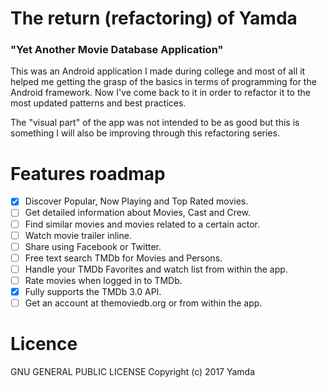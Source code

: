 # The return (refactoring) of Yamda

### "Yet Another Movie Database Application"

This was an Android application I made during college and most of all it helped me getting the grasp of the basics in terms of programming for the Android framework. Now I've come back to it in order to refactor it to the most updated patterns and best practices.

The "visual part" of the app was not intended to be as good but this is something I will also be improving through this refactoring series.

# Features roadmap

- [x] Discover Popular, Now Playing and Top Rated movies.
- [ ] Get detailed information about Movies, Cast and Crew.
- [ ] Find similar movies and movies related to a certain actor.
- [ ] Watch movie trailer inline.
- [ ] Share using Facebook or Twitter.
- [ ] Free text search TMDb for Movies and Persons.
- [ ] Handle your TMDb Favorites and watch list from within the app.
- [ ] Rate movies when logged in to TMDb.
- [x] Fully supports the TMDb 3.0 API.
- [ ] Get an account at themoviedb.org or from within the app.

# Licence

GNU GENERAL PUBLIC LICENSE
Copyright (c) 2017 Yamda
